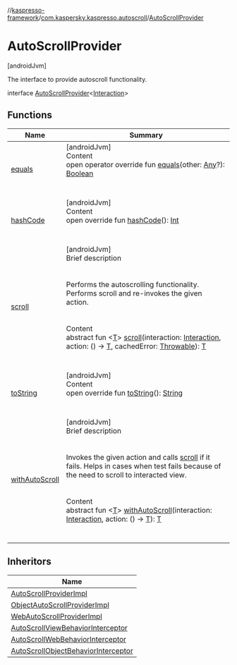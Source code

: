//[kaspresso-framework](../../index.md)/[com.kaspersky.kaspresso.autoscroll](../index.md)/[AutoScrollProvider](index.md)



# AutoScrollProvider  
 [androidJvm] 

The interface to provide autoscroll functionality.

interface [AutoScrollProvider](index.md)<[Interaction](index.md)>   


## Functions  
  
|  Name|  Summary| 
|---|---|
| [equals](https://kotlinlang.org/api/latest/jvm/stdlib/kotlin/-any/equals.html)| [androidJvm]  <br>Content  <br>open operator override fun [equals](https://kotlinlang.org/api/latest/jvm/stdlib/kotlin/-any/equals.html)(other: [Any](https://kotlinlang.org/api/latest/jvm/stdlib/kotlin/-any/index.html)?): [Boolean](https://kotlinlang.org/api/latest/jvm/stdlib/kotlin/-boolean/index.html)  <br><br><br>
| [hashCode](https://kotlinlang.org/api/latest/jvm/stdlib/kotlin/-any/hash-code.html)| [androidJvm]  <br>Content  <br>open override fun [hashCode](https://kotlinlang.org/api/latest/jvm/stdlib/kotlin/-any/hash-code.html)(): [Int](https://kotlinlang.org/api/latest/jvm/stdlib/kotlin/-int/index.html)  <br><br><br>
| [scroll](scroll.md)| [androidJvm]  <br>Brief description  <br><br><br>Performs the autoscrolling functionality. Performs scroll and re-invokes the given action.<br><br>  <br>Content  <br>abstract fun <[T](scroll.md)> [scroll](scroll.md)(interaction: [Interaction](index.md), action: () -> [T](scroll.md), cachedError: [Throwable](https://kotlinlang.org/api/latest/jvm/stdlib/kotlin/-throwable/index.html)): [T](scroll.md)  <br><br><br>
| [toString](https://kotlinlang.org/api/latest/jvm/stdlib/kotlin/-any/to-string.html)| [androidJvm]  <br>Content  <br>open override fun [toString](https://kotlinlang.org/api/latest/jvm/stdlib/kotlin/-any/to-string.html)(): [String](https://kotlinlang.org/api/latest/jvm/stdlib/kotlin/-string/index.html)  <br><br><br>
| [withAutoScroll](with-auto-scroll.md)| [androidJvm]  <br>Brief description  <br><br><br>Invokes the given action and calls [scroll](scroll.md) if it fails. Helps in cases when test fails because of the need to scroll to interacted view.<br><br>  <br>Content  <br>abstract fun <[T](with-auto-scroll.md)> [withAutoScroll](with-auto-scroll.md)(interaction: [Interaction](index.md), action: () -> [T](with-auto-scroll.md)): [T](with-auto-scroll.md)  <br><br><br>


## Inheritors  
  
|  Name| 
|---|
| [AutoScrollProviderImpl](../-auto-scroll-provider-impl/index.md)
| [ObjectAutoScrollProviderImpl](../-object-auto-scroll-provider-impl/index.md)
| [WebAutoScrollProviderImpl](../-web-auto-scroll-provider-impl/index.md)
| [AutoScrollViewBehaviorInterceptor](../../com.kaspersky.kaspresso.interceptors.behavior.impl.autoscroll/-auto-scroll-view-behavior-interceptor/index.md)
| [AutoScrollWebBehaviorInterceptor](../../com.kaspersky.kaspresso.interceptors.behavior.impl.autoscroll/-auto-scroll-web-behavior-interceptor/index.md)
| [AutoScrollObjectBehaviorInterceptor](../../com.kaspersky.kaspresso.interceptors.behaviorkautomator.impl.autoscroll/-auto-scroll-object-behavior-interceptor/index.md)

